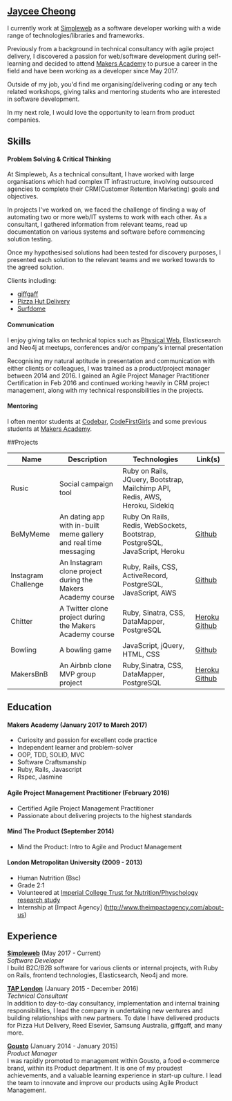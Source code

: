 ## [Jaycee Cheong](https://herecomesjaycee.com)
I currently work at [Simpleweb](https://www.simpleweb.co.uk) as a software developer working with a wide range of technologies/libraries and frameworks.

Previously from a background in technical consultancy with agile project delivery, I discovered a passion for web/software development during self-learning and decided to attend [Makers Academy](http://www.makersacademy.com) to pursue a career in the field and have been working as a developer since May 2017.

Outside of my job, you'd find me organising/delivering coding or any tech related workshops, giving talks and mentoring students who are interested in software development.

In my next role, I would love the opportunity to learn from product companies. 

## Skills

#### Problem Solving & Critical Thinking
At Simpleweb, 
As a technical consultant, I have worked with large organisations which had complex IT infrastructure, involving outsourced agencies to complete their CRM(Customer Retention Marketing) goals and objectives. 

In projects I've worked on, we faced the challenge of finding a way of automating two or more web/IT systems to work with each other. As a consultant, I gathered information from relevant teams, read up documentation on various systems and software before commencing solution testing. 

Once my hypothesised solutions had been tested for discovery purposes, I presented each solution to the relevant teams and we worked towards to the agreed solution. 

Clients including:
- [giffgaff](http://giffgaff.com)
- [Pizza Hut Delivery](https://pizzahut.co.uk)
- [Surfdome](http://surfdome.co.uk) 

#### Communication
I enjoy giving talks on technical topics such as [Physical Web](https://drive.google.com/open?id=1v4mEINciQ_u5nrX637Fim4S4ZfhcE4DppT7VezYBz6E), Elasticsearch and Neo4j at meetups, conferences and/or company's internal presentation

Recognising my natural aptitude in presentation and communication with either clients or colleagues, I was trained as a product/project manager between 2014 and 2016. I gained an Agile Project Manager Practitioner Certification in Feb 2016 and continued working heavily in CRM project management, along with my technical responsibilities in the projects. 


#### Mentoring
I often mentor students at [Codebar](https://www.codebar.io), [CodeFirstGirls](https://www.codefirstgirls.org.uk/) and some previous students at [Makers Academy](https://www.makersacademy.com).

##Projects

| Name   | Description |Technologies |Link(s)|
| --------|---------|-------|-------|
|Rusic| Social campaign tool | Ruby on Rails, JQuery, Bootstrap, Mailchimp API, Redis, AWS, Heroku, Sidekiq | 
| BeMyMeme| An dating app with in-built meme gallery and real time messaging|Ruby On Rails, Redis, WebSockets, Bootstrap, PostgreSQL, JavaScript, Heroku|[Github](https://github.com/Justinio14/BeMyMeme)|
| Instagram Challenge  | An Instagram clone project during the Makers Academy course| Ruby, Rails, CSS, ActiveRecord, PostgreSQL, JavaScript, AWS    |[Github](https://github.com/herecomesjaycee/instagram-challenge)|
| Chitter  | A Twitter clone project during the Makers Academy course| Ruby, Sinatra, CSS, DataMapper, PostgreSQL    |[Heroku](https://chitter-jaycee.herokuapp.com/) [Github](https://github.com/herecomesjaycee/chitter-challenge)|
| Bowling | A bowling game  |JavaScript, jQuery, HTML, CSS   |[Github](https://github.com/herecomesjaycee/bowling-challenge)|
| MakersBnB | An Airbnb clone MVP group project  |Ruby,Sinatra, CSS, DataMapper, PostgreSQL   |[Heroku](https://byte-2-makersbnb.herokuapp.com/spaces) [Github](https://github.com/herecomesjaycee/Makersbnb/tree/master)|

## Education

#### Makers Academy (January 2017 to March 2017)
- Curiosity and passion for excellent code practice 
- Independent learner and problem-solver
- OOP, TDD, SOLID, MVC
- Software Craftsmanship
- Ruby, Rails, Javascript
- Rspec, Jasmine

#### Agile Project Management Practitioner (February 2016)
- Certified Agile Project Management Practitioner
- Passionate about delivering projects to the highest standards

#### Mind The Product (September 2014)
- Mind the Product: Intro to Agile and Product Management

#### London Metropolitan University  (2009 - 2013)
- Human Nutrition (Bsc)
- Grade 2:1
- Volunteered at [Imperial College Trust for Nutrition/Physchology research study](http://gut.bmj.com/content/early/2013/08/20/gutjnl-2013-305008) 
- Internship at [Impact Agency] (http://www.theimpactagency.com/about-us)

## Experience

[**Simpleweb**](www.simpleweb.co.uk) (May 2017 - Current)    
*Software Developer*  
I build B2C/B2B software for various clients or internal projects, with Ruby on Rails, frontend technologies, Elasticsearch, Neo4j and more. 

[**TAP London**](www.wearetaplondon.com) (January 2015 - December 2016)    
*Technical Consultant*  
In addition to day-to-day consultancy, implementation and internal training responsibilities, I lead the company in undertaking new ventures and building relationships with new partners. To date I have delivered products for Pizza Hut Delivery, Reed Elsevier, Samsung Australia, giffgaff, and many more.

[**Gousto**](www.gousto.com) (January 2014 - January 2015)   
*Product Manager*  
I was rapidly promoted to management within Gousto, a food e-commerce brand, within its Product department. It is one of my proudest achievements, and a valuable learning experience in start-up culture. I lead the team to innovate and improve our products using Agile Product Management.

